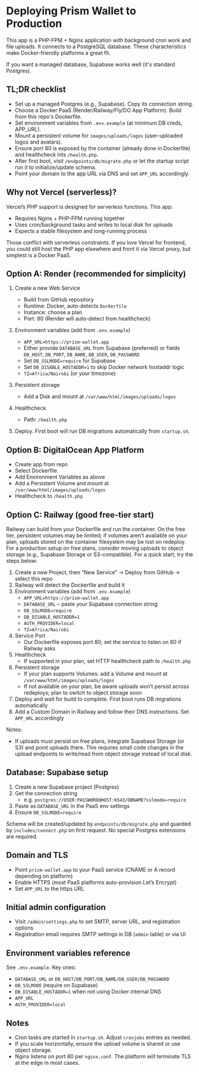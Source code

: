 # Deploying Prism Wallet to Production

This app is a PHP-FPM + Nginx application with background cron work and file uploads. It connects to a PostgreSQL database. These characteristics make Docker-friendly platforms a great fit.

If you want a managed database, Supabase works well (it's standard Postgres).

## TL;DR checklist

- Set up a managed Postgres (e.g., Supabase). Copy its connection string.
- Choose a Docker PaaS (Render/Railway/Fly/DO App Platform). Build from this repo's Dockerfile.
- Set environment variables from `.env.example` (at minimum DB creds, APP_URL).
- Mount a persistent volume for `images/uploads/logos` (user-uploaded logos and avatars).
- Ensure port 80 is exposed by the container (already done in Dockerfile) and healthcheck hits `/health.php`.
- After first boot, visit `/endpoints/db/migrate.php` or let the startup script run it to initialize/update schema.
- Point your domain to the app URL via DNS and set `APP_URL` accordingly.

## Why not Vercel (serverless)?

Vercel’s PHP support is designed for serverless functions. This app:
- Requires Nginx + PHP-FPM running together
- Uses cron/background tasks and writes to local disk for uploads
- Expects a stable filesystem and long-running process

Those conflict with serverless constraints. If you love Vercel for frontend, you could still host the PHP app elsewhere and front it via Vercel proxy, but simplest is a Docker PaaS.

## Option A: Render (recommended for simplicity)

1. Create a new Web Service
   - Build from GitHub repository
   - Runtime: Docker, auto-detects `Dockerfile`
   - Instance: choose a plan
   - Port: 80 (Render will auto-detect from healthcheck)

2. Environment variables (add from `.env.example`)
   - `APP_URL=https://prism-wallet.app`
   - Either provide `DATABASE_URL` from Supabase (preferred) or fields `DB_HOST`, `DB_PORT`, `DB_NAME`, `DB_USER`, `DB_PASSWORD`
   - Set `DB_SSLMODE=require` for Supabase
   - Set `DB_DISABLE_HOSTADDR=1` to skip Docker network hostaddr logic
   - `TZ=Africa/Nairobi` (or your timezone)

3. Persistent storage
   - Add a Disk and mount at `/var/www/html/images/uploads/logos`

4. Healthcheck
   - Path: `/health.php`

5. Deploy. First boot will run DB migrations automatically from `startup.sh`.

## Option B: DigitalOcean App Platform

- Create app from repo
- Select Dockerfile
- Add Environment Variables as above
- Add a Persistent Volume and mount at `/var/www/html/images/uploads/logos`
- Healthcheck to `/health.php`

## Option C: Railway (good free-tier start)

Railway can build from your Dockerfile and run the container. On the free tier, persistent volumes may be limited; if volumes aren’t available on your plan, uploads stored on the container filesystem may be lost on redeploy. For a production setup on free plans, consider moving uploads to object storage (e.g., Supabase Storage or S3-compatible). For a quick start, try the steps below:

1. Create a new Project, then “New Service” → Deploy from GitHub → select this repo
2. Railway will detect the Dockerfile and build it
3. Environment variables (add from `.env.example`)
   - `APP_URL=https://prism-wallet.app`
   - `DATABASE_URL` – paste your Supabase connection string
   - `DB_SSLMODE=require`
   - `DB_DISABLE_HOSTADDR=1`
   - `AUTH_PROVIDER=local`
   - `TZ=Africa/Nairobi`
4. Service Port
   - Our Dockerfile exposes port 80; set the service to listen on 80 if Railway asks
5. Healthcheck
   - If supported in your plan, set HTTP healthcheck path to `/health.php`
6. Persistent storage
   - If your plan supports Volumes: add a Volume and mount at `/var/www/html/images/uploads/logos`
   - If not available on your plan, be aware uploads won’t persist across redeploys; plan to switch to object storage soon
7. Deploy and wait for build to complete. First boot runs DB migrations automatically
8. Add a Custom Domain in Railway and follow their DNS instructions. Set `APP_URL` accordingly

Notes:
- If uploads must persist on free plans, integrate Supabase Storage (or S3) and point uploads there. This requires small code changes in the upload endpoints to write/read from object storage instead of local disk.

## Database: Supabase setup

1. Create a new Supabase project (Postgres)
2. Get the connection string
   - e.g. `postgres://USER:PASSWORD@HOST:6543/DBNAME?sslmode=require`
3. Paste as `DATABASE_URL` in the PaaS env settings
4. Ensure `DB_SSLMODE=require`

Schema will be created/updated by `endpoints/db/migrate.php` and guarded by `includes/connect.php` on first request. No special Postgres extensions are required.

## Domain and TLS

- Point `prism-wallet.app` to your PaaS service (CNAME or A record depending on platform)
- Enable HTTPS (most PaaS platforms auto-provision Let’s Encrypt)
- Set `APP_URL` to the https URL

## Initial admin configuration

- Visit `/admin/settings.php` to set SMTP, server URL, and registration options
- Registration email requires SMTP settings in DB (`admin` table) or via UI

## Environment variables reference

See `.env.example`. Key ones:
- `DATABASE_URL` or `DB_HOST/DB_PORT/DB_NAME/DB_USER/DB_PASSWORD`
- `DB_SSLMODE` (require on Supabase)
- `DB_DISABLE_HOSTADDR=1` when not using Docker internal DNS
- `APP_URL`
- `AUTH_PROVIDER=local`

## Notes

- Cron tasks are started in `startup.sh`. Adjust `cronjobs` entries as needed.
- If you scale horizontally, ensure the upload volume is shared or use object storage.
- Nginx listens on port 80 per `nginx.conf`. The platform will terminate TLS at the edge in most cases.